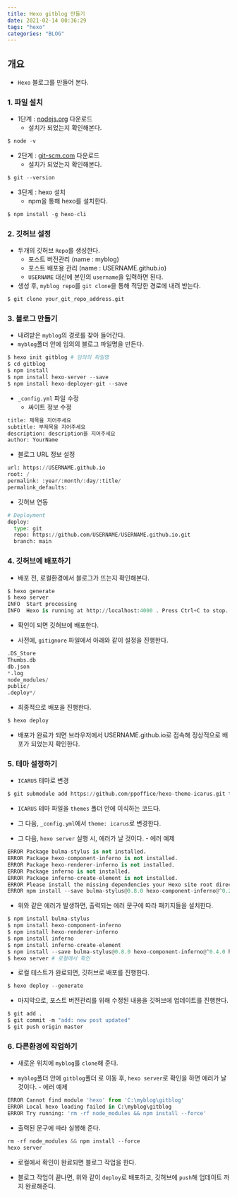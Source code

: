 ```yaml
---
title: Hexo gitblog 만들기
date: 2021-02-14 00:36:29
tags: "hexo"
categories: "BLOG"
---
```



## 개요

- `Hexo` 블로그를 만들어 본다. 

### 1. 파일 설치

- 1단계 : [nodejs.org](https://nodejs.org/en/) 다운로드
    - 설치가 되었는지 확인해본다.


```python
$ node -v
```

- 2단계 : [git-scm.com](https://git-scm.com/) 다운로드
    - 설치가 되었는지 확인해본다.


```python
$ git --version
```

- 3단계 : hexo 설치
    - npm을 통해 hexo를 설치한다.


```python
$ npm install -g hexo-cli
```

### 2. 깃허브 설정

- 두개의 깃허브 `Repo`를 생성한다.
    - 포스트 버전관리 (name : myblog)
    - 포스트 배포용 관리 (name : USERNAME.github.io)
    - `USERNAME` 대신에 본인의 `username`을 입력하면 된다.
- 생성 후, `myblog repo`를 `git clone`을 통해 적당한 경로에 내려 받는다.


```python
$ git clone your_git_repo_address.git
```

### 3. 블로그 만들기

- 내려받은 `myblog`의 경로를 찾아 들어간다.
- `myblog`폴더 안에 임의의 블로그 파일명을 만든다.


```python
$ hexo init gitblog # 임의의 파일명
$ cd gitblog
$ npm install
$ npm install hexo-server --save
$ npm install hexo-deployer-git --save
```

- `_config.yml` 파일 수정
    - 싸이트 정보 수정


```python
title: 제목을 지어주세요
subtitle: 부제목을 지어주세요
description: description을 지어주세요
author: YourName
```

- 블로그 URL 정보 설정


```python
url: https://USERNAME.github.io
root: /
permalink: :year/:month/:day/:title/
permalink_defaults:
```

- 깃허브 연동


```python
# Deployment
deploy:
  type: git
  repo: https://github.com/USERNAME/USERNAME.github.io.git
  branch: main
```

### 4. 깃허브에 배포하기

- 배포 전, 로컬환경에서 블로그가 뜨는지 확인해본다.


```python
$ hexo generate
$ hexo server
INFO  Start processing
INFO  Hexo is running at http://localhost:4000 . Press Ctrl+C to stop.
```

- 확인이 되면 깃허브에 배포한다.

- 사전에, `gitignore` 파일에서 아래와 같이 설정을 진행한다.


```python
.DS_Store
Thumbs.db
db.json
*.log
node_modules/
public/
.deploy*/
```

- 최종적으로 배포을 진행한다.


```python
$ hexo deploy
```

- 배포가 완료가 되면 브라우저에서 USERNAME.github.io로 접속해 정상적으로 배포가 되었는지 확인한다.

### 5. 테마 설정하기

- `ICARUS` 테마로 변경


```python
$ git submodule add https://github.com/ppoffice/hexo-theme-icarus.git themes/icarus
```

- `ICARUS` 테마 파일을 `themes` 폴더 안에 이식하는 코드다.

- 그 다음, `_config.yml`에서 `theme: icarus`로 변경한다.

- 그 다음, `hexo server` 실행 시, 에러가 날 것이다.
        - 에러 예제


```python
ERROR Package bulma-stylus is not installed.
ERROR Package hexo-component-inferno is not installed.
ERROR Package hexo-renderer-inferno is not installed.
ERROR Package inferno is not installed.
ERROR Package inferno-create-element is not installed.
ERROR Please install the missing dependencies your Hexo site root directory:
ERROR npm install --save bulma-stylus@0.8.0 hexo-component-inferno@^0.2.4 hexo-renderer-inferno@^0.1.3 inferno@^7.3.3 inferno-create-element@^7.3.3
```

- 위와 같은 에러가 발생하면, 출력되는 에러 문구에 따라 패키지들을 설치한다.


```python
$ npm install bulma-stylus
$ npm install hexo-component-inferno
$ npm install hexo-renderer-inferno
$ npm install inferno
$ npm install inferno-create-element
$ npm install --save bulma-stylus@0.8.0 hexo-component-inferno@^0.4.0 hexo-renderer-inferno@^0.1.3 inferno@^7.3.3 inferno-create-element@^7.3.3
$ hexo server # 로컬에서 확인
```

- 로컬 테스트가 완료되면, 깃허브로 배포를 진행한다.


```python
$ hexo deploy --generate
```

- 마지막으로, 포스트 버전관리를 위해 수정된 내용을 깃허브에 업데이트를 진행한다.


```python
$ git add .
$ git commit -m "add: new post updated"
$ git push origin master
```

### 6. 다른환경에 작업하기

- 새로운 위치에 `myblog`를 `clone`해 준다.

- `myblog`폴더 안에 `gitblog`폴더 로 이동 후, `hexo server`로 확인을 하면 에러가 날 것이다.
        - 에러 예제


```python
ERROR Cannot find module 'hexo' from 'C:\myblog\gitblog'
ERROR Local hexo loading failed in C:\myblog\gitblog
ERROR Try running: 'rm -rf node_modules && npm install --force'
```

- 출력된 문구에 따라 실행해 준다.


```python
rm -rf node_modules && npm install --force
hexo server
```

- 로컬에서 확인이 완료되면 블로그 작업을 한다.

- 블로그 작업이 끝나면, 위와 같이 `deploy`로 배포하고, 깃허브에 `push`해 업데이트 까지 완료해준다.
